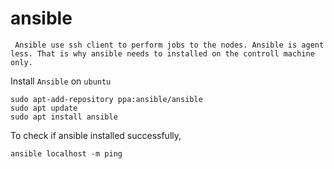 # ansible

``` Ansible use ssh client to perform jobs to the nodes. Ansible is agent less. That is why ansible needs to installed on the controll machine only.```

Install ```Ansible``` on ```ubuntu```

```
sudo apt-add-repository ppa:ansible/ansible
sudo apt update
sudo apt install ansible
```

To check if ansible installed successfully,

```
ansible localhost -m ping
```


